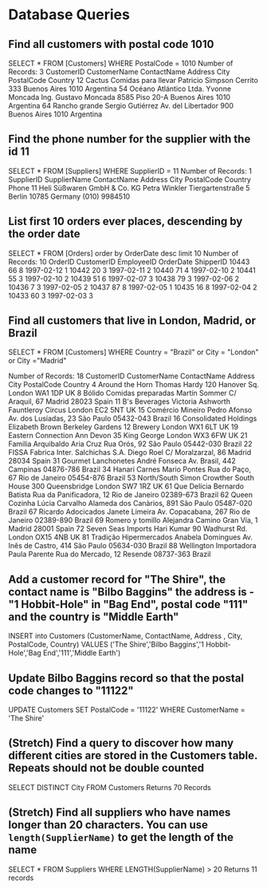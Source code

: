 # Database Queries

## Find all customers with postal code 1010
 SELECT * FROM [Customers] WHERE PostalCode = 1010
Number of Records: 3
CustomerID	CustomerName	ContactName	Address	City	PostalCode	Country
12	Cactus Comidas para llevar	Patricio Simpson	Cerrito 333	Buenos Aires	1010	Argentina
54	Océano Atlántico Ltda.	Yvonne Moncada	Ing. Gustavo Moncada 8585 Piso 20-A	Buenos Aires	1010	Argentina
64	Rancho grande	Sergio Gutiérrez	Av. del Libertador 900	Buenos Aires	1010	Argentina

## Find the phone number for the supplier with the id 11
SELECT * FROM [Suppliers] WHERE SupplierID = 11
Number of Records: 1
SupplierID	SupplierName	ContactName	Address	City	PostalCode	Country	Phone
11	Heli Süßwaren GmbH & Co. KG	Petra Winkler	Tiergartenstraße 5	Berlin	10785	Germany	(010) 9984510

## List first 10 orders ever places, descending by the order date
SELECT * FROM [Orders] order by OrderDate desc limit 10
Number of Records: 10
OrderID	CustomerID	EmployeeID	OrderDate	ShipperID
10443	66	           8	    1997-02-12	1
10442	20	           3	    1997-02-11	2
10440	71	           4	    1997-02-10	2
10441	55	           3	    1997-02-10	2
10439	51	           6	    1997-02-07	3
10438	79	           3	    1997-02-06	2
10436	7	           3	    1997-02-05	2
10437	87	           8	    1997-02-05	1
10435	16	           8	    1997-02-04	2
10433	60	           3	    1997-02-03	3

## Find all customers that live in London, Madrid, or Brazil
SELECT * FROM [Customers] WHERE Country = "Brazil" or City = "London" or City ="Madrid"


Number of Records: 18
CustomerID	CustomerName	ContactName	Address	City	PostalCode	Country
4	Around the Horn	Thomas Hardy	120 Hanover Sq.	London	WA1 1DP	UK
8	Bólido Comidas preparadas	Martín Sommer	C/ Araquil, 67	Madrid	28023	Spain
11	B's Beverages	Victoria Ashworth	Fauntleroy Circus	London	EC2 5NT	UK
15	Comércio Mineiro	Pedro Afonso	Av. dos Lusíadas, 23	São Paulo	05432-043	Brazil
16	Consolidated Holdings	Elizabeth Brown	Berkeley Gardens 12 Brewery	London	WX1 6LT	UK
19	Eastern Connection	Ann Devon	35 King George	London	WX3 6FW	UK
21	Familia Arquibaldo	Aria Cruz	Rua Orós, 92	São Paulo	05442-030	Brazil
22	FISSA Fabrica Inter. Salchichas S.A.	Diego Roel	C/ Moralzarzal, 86	Madrid	28034	Spain
31	Gourmet Lanchonetes	André Fonseca	Av. Brasil, 442	Campinas	04876-786	Brazil
34	Hanari Carnes	Mario Pontes	Rua do Paço, 67	Rio de Janeiro	05454-876	Brazil
53	North/South	Simon Crowther	South House 300 Queensbridge	London	SW7 1RZ	UK
61	Que Delícia	Bernardo Batista	Rua da Panificadora, 12	Rio de Janeiro	02389-673	Brazil
62	Queen Cozinha	Lúcia Carvalho	Alameda dos Canàrios, 891	São Paulo	05487-020	Brazil
67	Ricardo Adocicados	Janete Limeira	Av. Copacabana, 267	Rio de Janeiro	02389-890	Brazil
69	Romero y tomillo	Alejandra Camino	Gran Vía, 1	Madrid	28001	Spain
72	Seven Seas Imports	Hari Kumar	90 Wadhurst Rd.	London	OX15 4NB	UK
81	Tradição Hipermercados	Anabela Domingues	Av. Inês de Castro, 414	São Paulo	05634-030	Brazil
88	Wellington Importadora	Paula Parente	Rua do Mercado, 12	Resende	08737-363	Brazil
## Add a customer record for "The Shire", the contact name is "Bilbo Baggins" the address is -"1 Hobbit-Hole" in "Bag End", postal code "111" and the country is "Middle Earth"
INSERT into Customers (CustomerName, ContactName, Address , City, PostalCode, Country)
VALUES ('The Shire','Bilbo Baggins','1 Hobbit-Hole','Bag End','111','Middle Earth')
## Update Bilbo Baggins record so that the postal code changes to "11122"
UPDATE Customers
SET PostalCode = '11122'
WHERE CustomerName = 'The Shire'
## (Stretch) Find a query to discover how many different cities are stored in the Customers table. Repeats should not be double counted
SELECT DISTINCT City
FROM Customers
Returns 70 Records
## (Stretch) Find all suppliers who have names longer than 20 characters. You can use `length(SupplierName)` to get the length of the name
SELECT * FROM Suppliers
WHERE LENGTH(SupplierName) > 20
Returns 11 records
